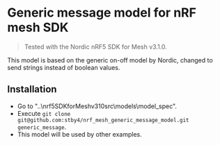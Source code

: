 # Generic message model for nRF mesh SDK

> Tested with the Nordic nRF5 SDK for Mesh v3.1.0.

This model is based on the generic on-off model by Nordic, changed to send strings instead of boolean values.

## Installation
- Go to "..\nrf5SDKforMeshv310src\models\model_spec\".
- Execute `git clone git@github.com:stby4/nrf_mesh_generic_message_model.git generic_message`.
- This model will be used by other examples.
